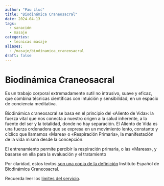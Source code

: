 ```yaml
---
author: "Pau Lluc"
title: "Biodinámica Craneosacral"
date: 2024-04-13
tags:
  - sanación
  - masaje
categories:
  - tecnicas masaje
aliases: 
  - /masaje/biodinamica_craneosacral
draft: false
---
```

# Biodinámica Craneosacral

Es un trabajo corporal extremadamente sutil no intrusivo, suave y eficaz, que combina técnicas científicas con intuición y sensibilidad, en un espacio de conciencia meditativa.

Biodinámica craneosacral se basa en el principio del «Aliento de Vida»: la fuerza vital que nos conecta a nuestro origen a la salud inherente, a la fuente del ser y la totalidad, donde no hay separación. 
El Aliento de Vida es una fuerza ordenadora que se expresa en un movimiento lento, constante y cíclico que llamamos «Marea» o «Respiración Primaria», la manifestación de la vida misma desde la concepción.

El entrenamiento permite percibir la respiración primaria, o las «Mareas», y basarse en ella para la evaluación y el tratamiento

Por claridad, estos textos [son una copia de la definición](https://biodinamicacraneosacral.org/es/que-es-2/) Instituto Español de Biodinámica Craneosacral.

Recuerda leer los [límites del servicio](/servicios/#límites-del-servicio).
